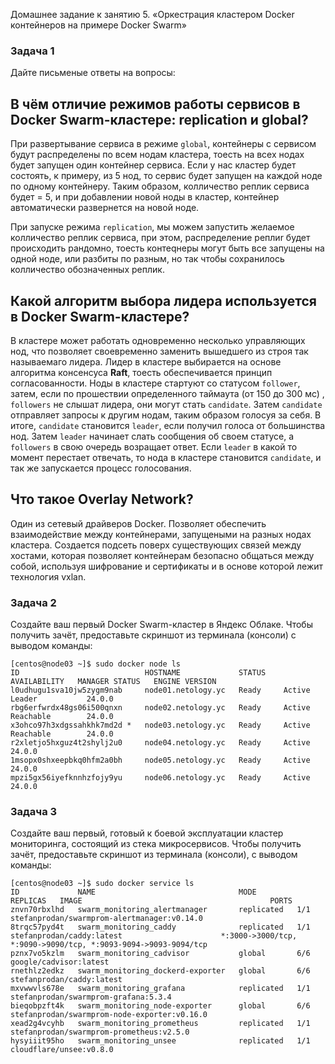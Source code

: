 Домашнее задание к занятию 5. «Оркестрация кластером Docker контейнеров на примере Docker Swarm»

### Задача 1
Дайте письменые ответы на вопросы:

## В чём отличие режимов работы сервисов в Docker Swarm-кластере: replication и global?

При развертывание сервиса в режиме `global`, контейнеры с сервисом будут распределены по всем нодам кластера, тоесть на всех нодах будет запущен один контейнер сервиса. Если у нас кластер будет состоять, к примеру, из 5 нод, то сервис будет запущен на каждой ноде по одному контейнеру. Таким образом, колличество реплик сервиса будет = 5, и при добавлении новой ноды в кластер, контейнер автоматически развернется на новой ноде.

При запуске режима `replication`, мы можем запустить желаемое колличество реплик сервиса, при этом, распределение реплиr будет происходить рандомно, тоесть контеqнеры могут быть все запущены на одной ноде, или разбиты по разным, но так чтобы сохранилось колличество обозначенных реплик. 

## Какой алгоритм выбора лидера используется в Docker Swarm-кластере?

В кластере может работать одновременно несколько управляющих нод, что позволяет своевременно заменить вышедшего из строя так называемаго лидера. Лидер в кластере выбирается на основе алгоритма консенсуса **Raft**, тоесть обеспечивается  принцип согласованности. Ноды в кластере стартуют со статусом `follower`, затем, если по прошествии определенного таймаута (от 150 до 300 мс) , `followers` не слышат лидера, они могут стать `candidate`. Затем `candidate` отправляет запросы к другим нодам, таким образом голосуя за себя. В итоге, `candidate` становится `leader`, если получил голоса от большинства нод. Затем `leader` начинает слать сообщения об своем статусе, а `followers` в свою очередь возращает ответ. Если `leader` в какой то момент перестает отвечать, то нода в кластере становится `candidate`, и так же запускается процесс голосования. 
## Что такое Overlay Network?

Один из сетевый драйверов Docker. Позволяет обеспечить взаимодействие между контейнерами, запущеными на разных нодах кластера. Создается подсеть поверх существующих связей между хостами, которая позволяет контейнерам безопасно общаться между собой, используя шифрование и сертификаты и в основе которой лежит технология vxlan. 

### Задача 2
Создайте ваш первый Docker Swarm-кластер в Яндекс Облаке.
Чтобы получить зачёт, предоставьте скриншот из терминала (консоли) с выводом команды:

```shell
[centos@node03 ~]$ sudo docker node ls
ID                            HOSTNAME             STATUS    AVAILABILITY   MANAGER STATUS   ENGINE VERSION
l0udhugu1sva10jw5zygm9nab     node01.netology.yc   Ready     Active         Leader           24.0.0
rbg6erfwrdx48gs06i500qnxn     node02.netology.yc   Ready     Active         Reachable        24.0.0
x3ohco97h3xdgssahkhk7md2d *   node03.netology.yc   Ready     Active         Reachable        24.0.0
r2xletjo5hxguz4t2shylj2u0     node04.netology.yc   Ready     Active                          24.0.0
1msopx0shxeepbkq0hfm2a0bh     node05.netology.yc   Ready     Active                          24.0.0
mpzi5gx56iyefknnhzfojy9yu     node06.netology.yc   Ready     Active                          24.0.0
```

### Задача 3
Создайте ваш первый, готовый к боевой эксплуатации кластер мониторинга, состоящий из стека микросервисов.
Чтобы получить зачёт, предоставьте скриншот из терминала (консоли), с выводом команды:

```shell
[centos@node03 ~]$ sudo docker service ls
ID             NAME                                MODE         REPLICAS   IMAGE                                          PORTS
znvn70rbxlhd   swarm_monitoring_alertmanager       replicated   1/1        stefanprodan/swarmprom-alertmanager:v0.14.0    
8trqc57pyd4t   swarm_monitoring_caddy              replicated   1/1        stefanprodan/caddy:latest                      *:3000->3000/tcp, *:9090->9090/tcp, *:9093-9094->9093-9094/tcp
pznx7vo5kzlm   swarm_monitoring_cadvisor           global       6/6        google/cadvisor:latest                         
rnethlz2edkz   swarm_monitoring_dockerd-exporter   global       6/6        stefanprodan/caddy:latest                      
mxvwwvls678e   swarm_monitoring_grafana            replicated   1/1        stefanprodan/swarmprom-grafana:5.3.4           
bieqobpzft4k   swarm_monitoring_node-exporter      global       6/6        stefanprodan/swarmprom-node-exporter:v0.16.0   
xead2g4vcyhb   swarm_monitoring_prometheus         replicated   1/1        stefanprodan/swarmprom-prometheus:v2.5.0       
hysyiiit95ho   swarm_monitoring_unsee              replicated   1/1        cloudflare/unsee:v0.8.0                        
```




